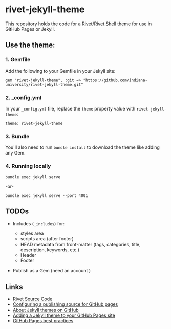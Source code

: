 [//]: # "Copyright (C) 2019 The Trustees of Indiana University"
[//]: # "SPDX-License-Identifier: BSD-3-Clause"

# rivet-jekyll-theme

This repository holds the code for a [Rivet](http://rivet.iu.edu)/[Rivet Shell](https://rivet.iu.edu/add-ons/rivet-shell/) theme for use in GitHub Pages or Jekyll.

## Use the theme:

### 1. Gemfile

Add the following to your Gemfile in your Jekyll site:
    
```
gem "rivet-jekyll-theme", :git => "https://github.com/indiana-university/rivet-jekyll-theme.git"
```

### 2. _config.yml

In your `_config.yml` file, replace the `theme` property value with `rivet-jekyll-theme`:

```
theme: rivet-jekyll-theme
```

### 3. Bundle

You'll also need to run `bundle install` to download the theme like adding any Gem.

### 4. Running locally

`bundle exec jekyll serve` 

-or-

`bundle exec jekyll serve --port 4001`


## TODOs

 * Includes (`_includes`) for: 
    * styles area
    * scripts area (after footer)
    * HEAD metadata from front-matter (tags, categories, title, description, keywords, etc.)
    * Header
    * Footer
    
* Publish as a Gem (need an account )

## Links
 * [Rivet Source Code](https://github.com/indiana-university/rivet-source)
 * [Configuring a publishing source for GitHub pages](https://help.github.com/en/articles/configuring-a-publishing-source-for-github-pages)
 * [About Jekyll themes on GitHub](https://help.github.com/en/articles/about-jekyll-themes-on-github)
 * [Adding a Jekyll theme to your GitHub Pages site](https://help.github.com/en/articles/adding-a-jekyll-theme-to-your-github-pages-site)
 * [GitHub Pages best practices](https://mattallan.org/posts/github-pages-best-practices/)
